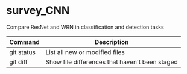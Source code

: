 # survey_CNN
Compare ResNet and WRN in classification and detection tasks

| Command | Description |
| --- | --- |
| git status | List all new or modified files |
| git diff | Show file differences that haven't been staged |
